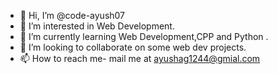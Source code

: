 - 👋 Hi, I’m @code-ayush07
- 👀 I’m interested in Web Development.
- 🌱 I’m currently learning Web Development,CPP and Python .
- 💞️ I’m looking to collaborate on some web dev projects.
- 📫 How to reach me- mail me at ayushag1244@gmial.com

<!---
code-ayush07/code-ayush07 is a ✨ special ✨ repository because its `README.md` (this file) appears on your GitHub profile.
You can click the Preview link to take a look at your changes.
--->
